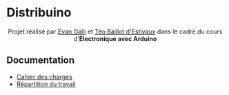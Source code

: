 # Distribuino

<p align=center>
  <span>Projet réalisé par <a href="https://github.com/06Games">Evan Galli</a> et <a href="https://github.com/TeoBaillot">Téo Baillot d'Estivaux</a> dans le cadre du cours d'<b>Électronique avec Arduino</b></span>
</p>

## Documentation

* [Cahier des charges](docs/cahier_des_charges.md)
* [Répartition du travail](docs/repartition_du_travail.md)
